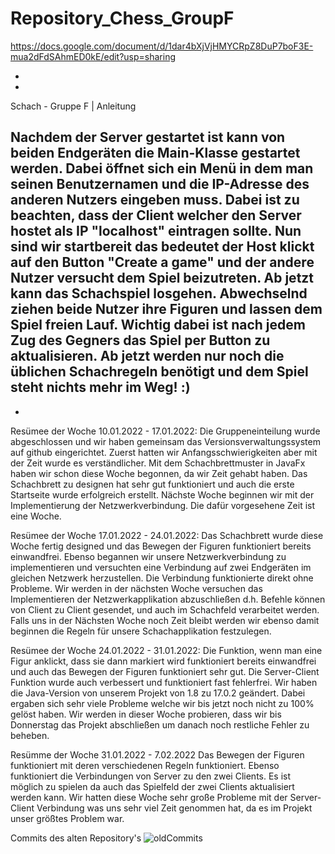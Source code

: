 # Repository_Chess_GroupF
https://docs.google.com/document/d/1dar4bXjVjHMYCRpZ8DuP7boF3E-mua2dFdSAhmED0kE/edit?usp=sharing

-
-
Schach - Gruppe F | Anleitung

Nachdem der Server gestartet ist kann von beiden Endgeräten die Main-Klasse gestartet werden. Dabei öffnet sich ein Menü in dem man seinen Benutzernamen und die IP-Adresse des anderen Nutzers eingeben muss. Dabei ist zu beachten, dass der Client welcher den Server hostet als IP "localhost" eintragen sollte. Nun sind wir startbereit das bedeutet der Host klickt auf den Button "Create a game" und der andere Nutzer versucht dem Spiel beizutreten. Ab jetzt kann das Schachspiel losgehen. Abwechselnd ziehen beide Nutzer ihre Figuren und lassen dem Spiel freien Lauf. Wichtig dabei ist nach jedem Zug des Gegners das Spiel per Button zu aktualisieren. Ab jetzt werden nur noch die üblichen Schachregeln benötigt und dem Spiel steht nichts mehr im Weg! :)
-
-

Resümee der Woche 10.01.2022 - 17.01.2022:
Die Gruppeneinteilung wurde abgeschlossen und wir haben gemeinsam das Versionsverwaltungssystem auf github eingerichtet. Zuerst hatten wir Anfangsschwierigkeiten aber mit der Zeit wurde es verständlicher. Mit dem Schachbrettmuster in JavaFx haben wir schon diese Woche begonnen, da wir Zeit gehabt haben. Das Schachbrett zu designen hat sehr gut funktioniert und auch die erste Startseite wurde erfolgreich erstellt. Nächste Woche beginnen wir mit der Implementierung der Netzwerkverbindung. Die dafür vorgesehene Zeit ist eine Woche.

Resümee der Woche 17.01.2022 - 24.01.2022:
Das Schachbrett wurde diese Woche fertig designed und das Bewegen der Figuren funktioniert bereits einwandfrei. Ebenso begannen wir unsere Netzwerkverbindung zu implementieren und versuchten eine Verbindung auf zwei Endgeräten im gleichen Netzwerk herzustellen. Die Verbindung funktionierte direkt ohne Probleme. Wir werden in der nächsten Woche versuchen das Implementieren der Netzwerkapplikation abzuschließen d.h. Befehle können von Client zu Client gesendet, und auch im Schachfeld verarbeitet werden. Falls uns in der Nächsten Woche noch Zeit bleibt werden wir ebenso damit beginnen die Regeln für unsere Schachapplikation festzulegen.

Resümee der Woche 24.01.2022 - 31.01.2022:
Die Funktion, wenn man eine Figur anklickt, dass sie dann markiert wird funktioniert bereits einwandfrei und auch das Bewegen der Figuren funktioniert sehr gut. Die Server-Client Funktion wurde auch verbessert und funktioniert fast fehlerfrei. Wir haben die Java-Version von unserem Projekt von 1.8 zu 17.0.2 geändert. Dabei ergaben sich sehr viele Probleme welche wir bis jetzt noch nicht zu 100% gelöst haben. Wir werden in dieser Woche probieren, dass wir bis Donnerstag das Projekt abschließen um danach noch restliche Fehler zu beheben.

Resümme der Woche 31.01.2022 - 7.02.2022
Das Bewegen der Figuren funktioniert mit deren verschiedenen Regeln funktioniert. Ebenso funktioniert die Verbindungen von Server zu den zwei Clients. Es ist möglich zu spielen da auch das Spielfeld der zwei Clients aktualisiert werden kann. Wir hatten diese Woche sehr große Probleme mit der Server-Client Verbindung was uns sehr viel Zeit genommen hat, da es im Projekt unser größtes Problem war.


Commits des alten Repository's
![oldCommits](https://user-images.githubusercontent.com/91054106/151842021-5adcd498-7629-40d7-a7de-716604f415ea.PNG)

